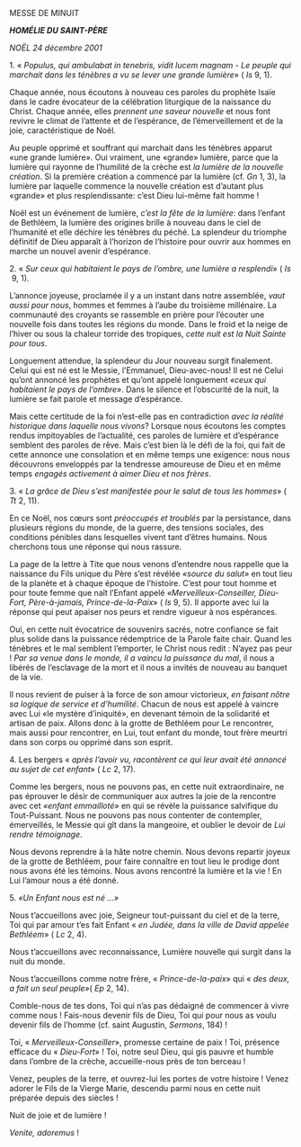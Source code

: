 MESSE DE MINUIT

***HOMÉLIE DU SAINT-PÈRE***

*NOËL 24 décembre 2001*

1. « *Populus, qui ambulabat in tenebris, vidit lucem magnam -* *Le peuple qui marchait dans les ténèbres a vu se lever une grande lumière*» ( *Is* 9, 1).

Chaque année, nous écoutons à nouveau ces paroles du prophète Isaïe dans le cadre évocateur de la célébration liturgique de la naissance du Christ. Chaque année, elles *prennent une saveur nouvelle* et nous font revivre le climat de l’attente et de l’espérance, de l’émerveillement et de la joie, caractéristique de Noël.

Au peuple opprimé et souffrant qui marchait dans les ténèbres apparut «une grande lumière». Oui vraiment, une «grande» lumière, parce que la lumière qui rayonne de l’humilité de la crèche est *la lumière de la nouvelle création*. Si la première création a commencé par la lumière (cf. *Gn* 1, 3), la lumière par laquelle commence la nouvelle création est d’autant plus «grande» et plus resplendissante: c’est Dieu lui-même fait homme !

Noël est un événement de lumière, *c’est la fête de la lumière*: dans l’enfant de Bethléem, la lumière des origines brille à nouveau dans le ciel de l’humanité et elle déchire les ténèbres du péché. La splendeur du triomphe définitif de Dieu apparaît à l’horizon de l’histoire pour ouvrir aux hommes en marche un nouvel avenir d’espérance.

2. « *Sur ceux qui habitaient le pays de l’ombre, une lumière a resplendi*» ( *Is*  9, 1).

L’annonce joyeuse, proclamée il y a un instant dans notre assemblée, *vaut aussi pour nous*, hommes et femmes à l’aube du troisième millénaire. La communauté des croyants se rassemble en prière pour l’écouter une nouvelle fois dans toutes les régions du monde. Dans le froid et la neige de l’hiver ou sous la chaleur torride des tropiques, *cette nuit est la Nuit Sainte pour tous*.

Longuement attendue, la splendeur du Jour nouveau surgit finalement. Celui qui est né est le Messie, l’Emmanuel, Dieu-avec-nous! Il est né Celui qu’ont annoncé les prophètes et qu’ont appelé longuement *«ceux qui habitaient le pays de l’ombre»*. Dans le silence et l’obscurité de la nuit, la lumière se fait parole et message d’espérance.

Mais cette certitude de la foi n’est-elle pas en contradiction *avec la réalité historique dans laquelle nous vivons*? Lorsque nous écoutons les comptes rendus impitoyables de l’actualité, ces paroles de lumière et d’espérance semblent des paroles de rêve. Mais c’est bien là le défi de la foi, qui fait de cette annonce une consolation et en même temps une exigence: nous nous découvrons enveloppés par la tendresse amoureuse de Dieu et en même temps *engagés activement à aimer Dieu et nos frères*.

3. « *La grâce de Dieu s’est manifestée pour le salut de tous les hommes*» ( *Tt* 2, 11).

En ce Noël, nos cœurs sont *préoccupés et troublés* par la persistance, dans plusieurs régions du monde, de la guerre, des tensions sociales, des conditions pénibles dans lesquelles vivent tant d’êtres humains. Nous cherchons tous une réponse qui nous rassure.

La page de la lettre à Tite que nous venons d’entendre nous rappelle que la naissance du Fils unique du Père s’est révélée *«source du salut»* en tout lieu de la planète et à chaque époque de l’histoire. C’est pour tout homme et pour toute femme que naît l’Enfant appelé *«Merveilleux-Conseiller, Dieu-Fort, Père-à-jamais, Prince-de-la-Paix*» ( *Is* 9, 5). Il apporte avec lui la réponse qui peut apaiser nos peurs et rendre vigueur à nos espérances.

Oui, en cette nuit évocatrice de souvenirs sacrés, notre confiance se fait plus solide dans la puissance rédemptrice de la Parole faite chair. Quand les ténèbres et le mal semblent l’emporter, le Christ nous redit : N’ayez pas peur ! *Par sa venue dans le monde, il a vaincu la puissance du mal*, il nous a libérés de l’esclavage de la mort et il nous a invités de nouveau au banquet de la vie.

Il nous revient de puiser à la force de son amour victorieux, *en faisant nôtre sa logique de service et d’humilité*. Chacun de nous est appelé à vaincre avec Lui «le mystère d’iniquité», en devenant témoin de la solidarité et artisan de paix. Allons donc à la grotte de Bethléem pour Le rencontrer, mais aussi pour rencontrer, en Lui, tout enfant du monde, tout frère meurtri dans son corps ou opprimé dans son esprit.

4\. Les bergers « *après l’avoir vu, racontèrent ce qui leur avait été annoncé au sujet de cet enfant*» ( *Lc* 2, 17).

Comme les bergers, nous ne pouvons pas, en cette nuit extraordinaire, ne pas éprouver le désir de communiquer aux autres la joie de la rencontre avec cet *«enfant emmailloté»* en qui se révèle la puissance salvifique du Tout-Puissant. Nous ne pouvons pas nous contenter de contempler, émerveillés, le Messie qui gît dans la mangeoire, et oublier le devoir de *Lui rendre témoignage*.

Nous devons reprendre à la hâte notre chemin. Nous devons repartir joyeux de la grotte de Bethléem, pour faire connaître en tout lieu le prodige dont nous avons été les témoins. Nous avons rencontré la lumière et la vie ! En Lui l’amour nous a été donné.

5. *«Un Enfant nous est né ...»*

Nous t’accueillons avec joie, Seigneur tout-puissant du ciel et de la terre, Toi qui par amour t’es fait Enfant « *en Judée, dans la ville de David appelée Bethléem*» ( *Lc* 2, 4).

Nous t’accueillons avec reconnaissance, Lumière nouvelle qui surgit dans la nuit du monde.

Nous t’accueillons comme notre frère, « *Prince-de-la-paix*» qui « *des deux, a fait un seul peuple»*( *Ep* 2, 14).

Comble-nous de tes dons, Toi qui n’as pas dédaigné de commencer à vivre comme nous ! Fais-nous devenir fils de Dieu, Toi qui pour nous as voulu devenir fils de l’homme (cf. saint Augustin, *Sermons*, 184) !

Toi, « *Merveilleux-Conseiller*», promesse certaine de paix ! Toi, présence efficace du « *Dieu-Fort*» ! Toi, notre seul Dieu, qui gis pauvre et humble dans l’ombre de la crèche, accueille-nous près de ton berceau !

Venez, peuples de la terre, et ouvrez-lui les portes de votre histoire ! Venez adorer le Fils de la Vierge Marie, descendu parmi nous en cette nuit préparée depuis des siècles !

Nuit de joie et de lumière !

*Venite, adoremus* !